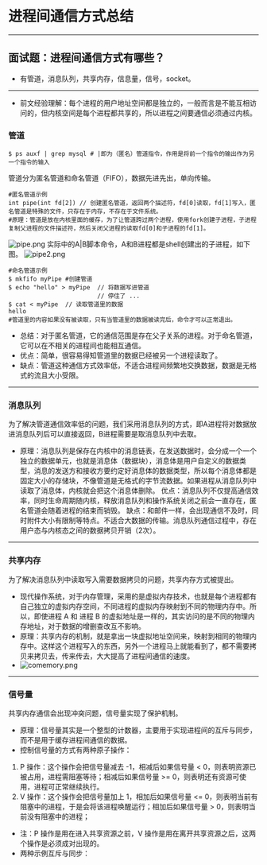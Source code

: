 # 进程间通信方式总结
***
## 面试题：进程间通信方式有哪些？
- 有管道，消息队列，共享内存，信息量，信号，socket。
***
- 前文经验理解：每个进程的用户地址空间都是独立的，一般而言是不能互相访问的，但内核空间是每个进程都共享的，所以进程之间要通信必须通过内核。
### 管道
```language
$ ps auxf | grep mysql # |即为（匿名）管道指令，作用是将前一个指令的输出作为另一个指令的输入
```
管道分为匿名管道和命名管道（FIFO），数据先进先出，单向传输。
```language
#匿名管道示例
int pipe(int fd[2]) // 创建匿名管道，返回两个描述符，fd[0]读取，fd[1]写入，匿名管道是特殊的文件，只存在于内存，不存在于文件系统。
#原理：管道是放在内核里面的缓存，为了让管道跨过两个进程，使用fork创建子进程，子进程复制父进程的文件描述符，然后关闭父进程的读取fd[0]和子进程的fd[1]。
```
![pipe.png](0)
实际中的A|B脚本命令，A和B进程都是shell创建出的子进程，如下图。
![pipe2.png](1)
```language
#命名管道示例
$ mkfifo myPipe #创建管道
$ echo "hello" > myPipe  // 将数据写进管道
                         // 停住了 ...
$ cat < myPipe  // 读取管道里的数据
hello
#管道里的内容如果没有被读取，只有当管道里的数据被读完后，命令才可以正常退出。
```
- 总结：对于匿名管道，它的通信范围是存在父子关系的进程。对于命名管道，它可以在不相关的进程间也能相互通信。
- 优点：简单，很容易得知管道里的数据已经被另一个进程读取了。
- 缺点：管道这种通信方式效率低，不适合进程间频繁地交换数据，数据是无格式的流且大小受限。
***
### 消息队列
为了解决管道通信效率低的问题，我们采用消息队列的方式，即A进程将对数据放进消息队列后可以直接返回，B进程需要是取消息队列中去取。

- 原理：消息队列是保存在内核中的消息链表，在发送数据时，会分成一个一个独立的数据单元，也就是消息体（数据块），消息体是用户自定义的数据类型，消息的发送方和接收方要约定好消息体的数据类型，所以每个消息体都是固定大小的存储块，不像管道是无格式的字节流数据。如果进程从消息队列中读取了消息体，内核就会把这个消息体删除。
优点：消息队列不仅提高通信效率，同时生命周期随内核，释放消息队列和操作系统关闭之前会一直存在，匿名管道会随着进程的结束而销毁。
缺点：和邮件一样，会出现通信不及时，同时附件大小有限制等特点。不适合大数据的传输。消息队列通信过程中，存在用户态与内核态之间的数据拷贝开销（2次）。
***
### 共享内存
为了解决消息队列中读取写入需要数据拷贝的问题，共享内存方式被提出。
- 现代操作系统，对于内存管理，采用的是虚拟内存技术，也就是每个进程都有自己独立的虚拟内存空间，不同进程的虚拟内存映射到不同的物理内存中。所以，即使进程 A 和 进程 B 的虚拟地址是一样的，其实访问的是不同的物理内存地址，对于数据的增删查改互不影响。
- 原理：共享内存的机制，就是拿出一块虚拟地址空间来，映射到相同的物理内存中。这样这个进程写入的东西，另外一个进程马上就能看到了，都不需要拷贝来拷贝去，传来传去，大大提高了进程间通信的速度。
- ![comemory.png](2)
***
### 信号量
共享内存通信会出现冲突问题，信号量实现了保护机制。
- 原理：信号量其实是一个整型的计数器，主要用于实现进程间的互斥与同步，而不是用于缓存进程间通信的数据。
- 控制信号量的方式有两种原子操作：
1. P 操作：这个操作会把信号量减去 -1，相减后如果信号量 < 0，则表明资源已被占用，进程需阻塞等待；相减后如果信号量 >= 0，则表明还有资源可使用，进程可正常继续执行。
2. V 操作：这个操作会把信号量加上 1，相加后如果信号量 <= 0，则表明当前有阻塞中的进程，于是会将该进程唤醒运行；相加后如果信号量 > 0，则表明当前没有阻塞中的进程；
- 注：P 操作是用在进入共享资源之前，V 操作是用在离开共享资源之后，这两个操作是必须成对出现的。
- 两种示例互斥与同步：






